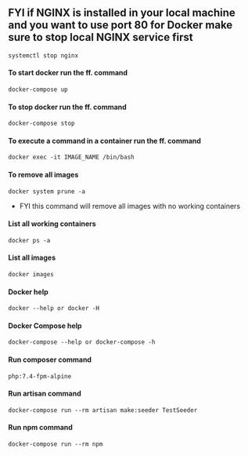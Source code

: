 ## FYI if NGINX is installed in your local machine and you want to use port 80 for Docker make sure to stop local NGINX service first
```systemctl stop nginx```

#### To start docker run the ff. command
```docker-compose up```

#### To stop docker run the ff. command
```docker-compose stop```

#### To execute a command in a container run the ff. command
```docker exec -it IMAGE_NAME /bin/bash```

#### To remove all images
```docker system prune -a```

  - FYI this command will remove all images with no working containers

#### List all working containers
```docker ps -a```

#### List all images
```docker images```

#### Docker help
```docker --help or docker -H```

#### Docker Compose help
```docker-compose --help or docker-compose -h```

#### Run composer command
```php:7.4-fpm-alpine```

#### Run artisan command
```docker-compose run --rm artisan make:seeder TestSeeder```

#### Run npm command
```docker-compose run --rm npm```
